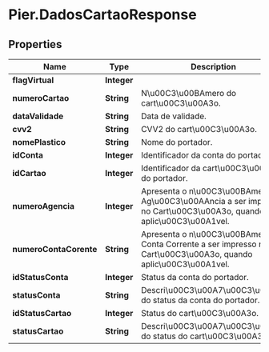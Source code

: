 # Pier.DadosCartaoResponse

## Properties
Name | Type | Description | Notes
------------ | ------------- | ------------- | -------------
**flagVirtual** | **Integer** |  | [optional] 
**numeroCartao** | **String** | N\u00C3\u00BAmero do cart\u00C3\u00A3o. | [optional] 
**dataValidade** | **String** | Data de validade. | [optional] 
**cvv2** | **String** | CVV2 do cart\u00C3\u00A3o. | [optional] 
**nomePlastico** | **String** | Nome do portador. | [optional] 
**idConta** | **Integer** | Identificador da conta do portador. | [optional] 
**idCartao** | **Integer** | Identificador da cart\u00C3\u00A3o do portador. | [optional] 
**numeroAgencia** | **Integer** | Apresenta o n\u00C3\u00BAmero da Ag\u00C3\u00AAncia a ser impresso no Cart\u00C3\u00A3o, quando aplic\u00C3\u00A1vel. | [optional] 
**numeroContaCorente** | **String** | Apresenta o n\u00C3\u00BAmero da Conta Corrente a ser impresso no Cart\u00C3\u00A3o, quando aplic\u00C3\u00A1vel. | [optional] 
**idStatusConta** | **Integer** | Status da conta do portador. | [optional] 
**statusConta** | **String** | Descri\u00C3\u00A7\u00C3\u00A3o do status da conta do portador. | [optional] 
**idStatusCartao** | **Integer** | Status do cart\u00C3\u00A3o. | [optional] 
**statusCartao** | **String** | Descri\u00C3\u00A7\u00C3\u00A3o do status do cart\u00C3\u00A3o. | [optional] 


